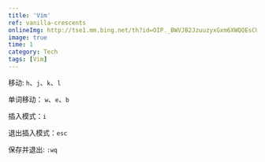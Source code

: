 ```yaml
---
title: 'Vim'
ref: vanilla-crescents
onlineImg: http://tse1.mm.bing.net/th?id=OIP._BWVJB2JzuuzyxGxm6XWQQEsCU&pid=15.1
image: true
time: 1
category: Tech
tags: [Vim]
--- 
```


移动: `h`、`j`、`k`、`l`
<!-- more -->
单词移动： `w`、`e`、`b`

插入模式：`i`

退出插入模式：`esc`

保存并退出: `:wq`

